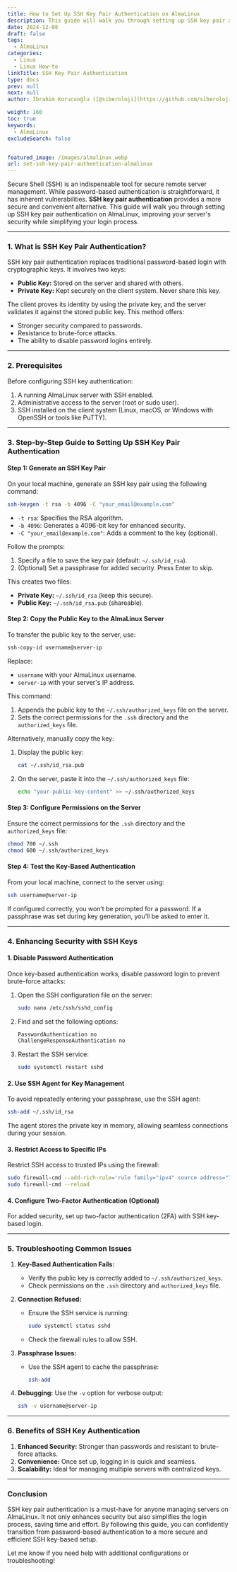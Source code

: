 ```yaml
---
title: How to Set Up SSH Key Pair Authentication on AlmaLinux
description: This guide will walk you through setting up SSH key pair authentication on AlmaLinux, improving your server's security while simplifying your login process.
date: 2024-12-08
draft: false
tags:
  - AlmaLinux
categories:
  - Linux
  - Linux How-to
linkTitle: SSH Key Pair Authentication
type: docs
prev: null
next: null
author: İbrahim Korucuoğlu ([@siberoloji](https://github.com/siberoloji))

weight: 160
toc: true
keywords:
  - AlmaLinux
excludeSearch: false


featured_image: /images/almalinux.webp
url: set-ssh-key-pair-authentication-almalinux
---
```

Secure Shell (SSH) is an indispensable tool for secure remote server management. While password-based authentication is straightforward, it has inherent vulnerabilities. **SSH key pair authentication** provides a more secure and convenient alternative. This guide will walk you through setting up SSH key pair authentication on AlmaLinux, improving your server's security while simplifying your login process.

---

### **1. What is SSH Key Pair Authentication?**

SSH key pair authentication replaces traditional password-based login with cryptographic keys. It involves two keys:

- **Public Key:** Stored on the server and shared with others.
- **Private Key:** Kept securely on the client system. Never share this key.

The client proves its identity by using the private key, and the server validates it against the stored public key. This method offers:

- Stronger security compared to passwords.
- Resistance to brute-force attacks.
- The ability to disable password logins entirely.

---

### **2. Prerequisites**

Before configuring SSH key authentication:

1. A running AlmaLinux server with SSH enabled.
2. Administrative access to the server (root or sudo user).
3. SSH installed on the client system (Linux, macOS, or Windows with OpenSSH or tools like PuTTY).

---

### **3. Step-by-Step Guide to Setting Up SSH Key Pair Authentication**

#### **Step 1: Generate an SSH Key Pair**

On your local machine, generate an SSH key pair using the following command:

```bash
ssh-keygen -t rsa -b 4096 -C "your_email@example.com"
```

- `-t rsa`: Specifies the RSA algorithm.
- `-b 4096`: Generates a 4096-bit key for enhanced security.
- `-C "your_email@example.com"`: Adds a comment to the key (optional).

Follow the prompts:

1. Specify a file to save the key pair (default: `~/.ssh/id_rsa`).
2. (Optional) Set a passphrase for added security. Press Enter to skip.

This creates two files:

- **Private Key:** `~/.ssh/id_rsa` (keep this secure).
- **Public Key:** `~/.ssh/id_rsa.pub` (shareable).

#### **Step 2: Copy the Public Key to the AlmaLinux Server**

To transfer the public key to the server, use:

```bash
ssh-copy-id username@server-ip
```

Replace:

- `username` with your AlmaLinux username.
- `server-ip` with your server's IP address.

This command:

1. Appends the public key to the `~/.ssh/authorized_keys` file on the server.
2. Sets the correct permissions for the `.ssh` directory and the `authorized_keys` file.

Alternatively, manually copy the key:

1. Display the public key:

   ```bash
   cat ~/.ssh/id_rsa.pub
   ```

2. On the server, paste it into the `~/.ssh/authorized_keys` file:

   ```bash
   echo "your-public-key-content" >> ~/.ssh/authorized_keys
   ```

#### **Step 3: Configure Permissions on the Server**

Ensure the correct permissions for the `.ssh` directory and the `authorized_keys` file:

```bash
chmod 700 ~/.ssh
chmod 600 ~/.ssh/authorized_keys
```

#### **Step 4: Test the Key-Based Authentication**

From your local machine, connect to the server using:

```bash
ssh username@server-ip
```

If configured correctly, you won’t be prompted for a password. If a passphrase was set during key generation, you’ll be asked to enter it.

---

### **4. Enhancing Security with SSH Keys**

#### **1. Disable Password Authentication**

Once key-based authentication works, disable password login to prevent brute-force attacks:

1. Open the SSH configuration file on the server:

   ```bash
   sudo nano /etc/ssh/sshd_config
   ```

2. Find and set the following options:

   ```bash
   PasswordAuthentication no
   ChallengeResponseAuthentication no
   ```

3. Restart the SSH service:

   ```bash
   sudo systemctl restart sshd
   ```

#### **2. Use SSH Agent for Key Management**

To avoid repeatedly entering your passphrase, use the SSH agent:

```bash
ssh-add ~/.ssh/id_rsa
```

The agent stores the private key in memory, allowing seamless connections during your session.

#### **3. Restrict Access to Specific IPs**

Restrict SSH access to trusted IPs using the firewall:

```bash
sudo firewall-cmd --add-rich-rule='rule family="ipv4" source address="192.168.1.100" service name="ssh" accept' --permanent
sudo firewall-cmd --reload
```

#### **4. Configure Two-Factor Authentication (Optional)**

For added security, set up two-factor authentication (2FA) with SSH key-based login.

---

### **5. Troubleshooting Common Issues**

1. **Key-Based Authentication Fails:**
   - Verify the public key is correctly added to `~/.ssh/authorized_keys`.
   - Check permissions on the `.ssh` directory and `authorized_keys` file.

2. **Connection Refused:**
   - Ensure the SSH service is running:

     ```bash
     sudo systemctl status sshd
     ```

   - Check the firewall rules to allow SSH.

3. **Passphrase Issues:**
   - Use the SSH agent to cache the passphrase:

     ```bash
     ssh-add
     ```

4. **Debugging:**
   Use the `-v` option for verbose output:

   ```bash
   ssh -v username@server-ip
   ```

---

### **6. Benefits of SSH Key Authentication**

1. **Enhanced Security:** Stronger than passwords and resistant to brute-force attacks.
2. **Convenience:** Once set up, logging in is quick and seamless.
3. **Scalability:** Ideal for managing multiple servers with centralized keys.

---

### **Conclusion**

SSH key pair authentication is a must-have for anyone managing servers on AlmaLinux. It not only enhances security but also simplifies the login process, saving time and effort. By following this guide, you can confidently transition from password-based authentication to a more secure and efficient SSH key-based setup.

Let me know if you need help with additional configurations or troubleshooting!
